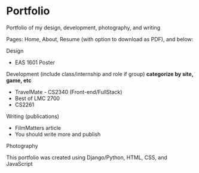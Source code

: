 # Portfolio
Portfolio of my design, development, photography, and writing

Pages: Home, About, Resume (with option to download as PDF), and below:

Design
- EAS 1601 Poster

Development (include class/internship and role if group)
 **categorize by site, game, etc**
- TravelMate - CS2340 (Front-end/FullStack)
- Best of LMC 2700
- CS2261

Writing (publications)
- FilmMatters article
- You should write more and publish

Photography


This portfolio was created using Django/Python, HTML, CSS, and JavaScript

